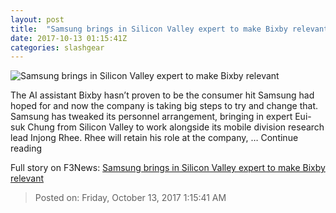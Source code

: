 ```yaml
---
layout: post
title:  "Samsung brings in Silicon Valley expert to make Bixby relevant"
date: 2017-10-13 01:15:41Z
categories: slashgear
---
```


![Samsung brings in Silicon Valley expert to make Bixby relevant](https://c.slashgear.com/wp-content/uploads/2017/10/samsung-galaxy-s8-sg-0-1280x720-980x620.jpg)

The AI assistant Bixby hasn’t proven to be the consumer hit Samsung had hoped for and now the company is taking big steps to try and change that. Samsung has tweaked its personnel arrangement, bringing in expert Eui-suk Chung from Silicon Valley to work alongside its mobile division research lead Injong Rhee. Rhee will retain his role at the company, … Continue reading


Full story on F3News: [Samsung brings in Silicon Valley expert to make Bixby relevant](http://www.f3nws.com/n/3FjutC)

> Posted on: Friday, October 13, 2017 1:15:41 AM
